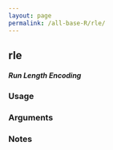 ```yaml
---
layout: page
permalink: /all-base-R/rle/
---
```


## __rle__

#### _Run Length Encoding_

### Usage

### Arguments

### Notes

